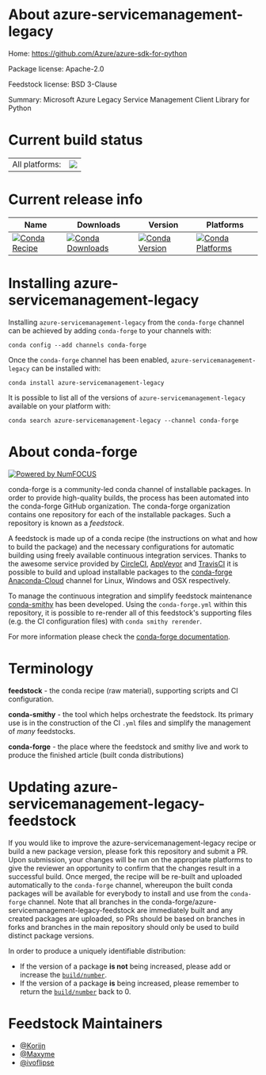 About azure-servicemanagement-legacy
====================================

Home: https://github.com/Azure/azure-sdk-for-python

Package license: Apache-2.0

Feedstock license: BSD 3-Clause

Summary: Microsoft Azure Legacy Service Management Client Library for Python



Current build status
====================


<table><tr><td>All platforms:</td>
    <td>
      <a href="https://dev.azure.com/conda-forge/feedstock-builds/_build/latest?definitionId=2773&branchName=master">
        <img src="https://dev.azure.com/conda-forge/feedstock-builds/_apis/build/status/azure-servicemanagement-legacy-feedstock?branchName=master">
      </a>
    </td>
  </tr>
</table>

Current release info
====================

| Name | Downloads | Version | Platforms |
| --- | --- | --- | --- |
| [![Conda Recipe](https://img.shields.io/badge/recipe-azure--servicemanagement--legacy-green.svg)](https://anaconda.org/conda-forge/azure-servicemanagement-legacy) | [![Conda Downloads](https://img.shields.io/conda/dn/conda-forge/azure-servicemanagement-legacy.svg)](https://anaconda.org/conda-forge/azure-servicemanagement-legacy) | [![Conda Version](https://img.shields.io/conda/vn/conda-forge/azure-servicemanagement-legacy.svg)](https://anaconda.org/conda-forge/azure-servicemanagement-legacy) | [![Conda Platforms](https://img.shields.io/conda/pn/conda-forge/azure-servicemanagement-legacy.svg)](https://anaconda.org/conda-forge/azure-servicemanagement-legacy) |

Installing azure-servicemanagement-legacy
=========================================

Installing `azure-servicemanagement-legacy` from the `conda-forge` channel can be achieved by adding `conda-forge` to your channels with:

```
conda config --add channels conda-forge
```

Once the `conda-forge` channel has been enabled, `azure-servicemanagement-legacy` can be installed with:

```
conda install azure-servicemanagement-legacy
```

It is possible to list all of the versions of `azure-servicemanagement-legacy` available on your platform with:

```
conda search azure-servicemanagement-legacy --channel conda-forge
```


About conda-forge
=================

[![Powered by NumFOCUS](https://img.shields.io/badge/powered%20by-NumFOCUS-orange.svg?style=flat&colorA=E1523D&colorB=007D8A)](http://numfocus.org)

conda-forge is a community-led conda channel of installable packages.
In order to provide high-quality builds, the process has been automated into the
conda-forge GitHub organization. The conda-forge organization contains one repository
for each of the installable packages. Such a repository is known as a *feedstock*.

A feedstock is made up of a conda recipe (the instructions on what and how to build
the package) and the necessary configurations for automatic building using freely
available continuous integration services. Thanks to the awesome service provided by
[CircleCI](https://circleci.com/), [AppVeyor](https://www.appveyor.com/)
and [TravisCI](https://travis-ci.com/) it is possible to build and upload installable
packages to the [conda-forge](https://anaconda.org/conda-forge)
[Anaconda-Cloud](https://anaconda.org/) channel for Linux, Windows and OSX respectively.

To manage the continuous integration and simplify feedstock maintenance
[conda-smithy](https://github.com/conda-forge/conda-smithy) has been developed.
Using the ``conda-forge.yml`` within this repository, it is possible to re-render all of
this feedstock's supporting files (e.g. the CI configuration files) with ``conda smithy rerender``.

For more information please check the [conda-forge documentation](https://conda-forge.org/docs/).

Terminology
===========

**feedstock** - the conda recipe (raw material), supporting scripts and CI configuration.

**conda-smithy** - the tool which helps orchestrate the feedstock.
                   Its primary use is in the construction of the CI ``.yml`` files
                   and simplify the management of *many* feedstocks.

**conda-forge** - the place where the feedstock and smithy live and work to
                  produce the finished article (built conda distributions)


Updating azure-servicemanagement-legacy-feedstock
=================================================

If you would like to improve the azure-servicemanagement-legacy recipe or build a new
package version, please fork this repository and submit a PR. Upon submission,
your changes will be run on the appropriate platforms to give the reviewer an
opportunity to confirm that the changes result in a successful build. Once
merged, the recipe will be re-built and uploaded automatically to the
`conda-forge` channel, whereupon the built conda packages will be available for
everybody to install and use from the `conda-forge` channel.
Note that all branches in the conda-forge/azure-servicemanagement-legacy-feedstock are
immediately built and any created packages are uploaded, so PRs should be based
on branches in forks and branches in the main repository should only be used to
build distinct package versions.

In order to produce a uniquely identifiable distribution:
 * If the version of a package **is not** being increased, please add or increase
   the [``build/number``](https://conda.io/docs/user-guide/tasks/build-packages/define-metadata.html#build-number-and-string).
 * If the version of a package **is** being increased, please remember to return
   the [``build/number``](https://conda.io/docs/user-guide/tasks/build-packages/define-metadata.html#build-number-and-string)
   back to 0.

Feedstock Maintainers
=====================

* [@Korijn](https://github.com/Korijn/)
* [@Maxyme](https://github.com/Maxyme/)
* [@ivoflipse](https://github.com/ivoflipse/)

